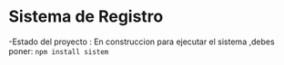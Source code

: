 <h1>Sistema de Registro </h1>


-Estado del proyecto : En construccion 
para ejecutar el sistema ,debes poner:
```npm install sistem```
